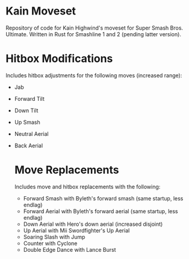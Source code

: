 # Kain Moveset
Repository of code for Kain Highwind's moveset for Super Smash Bros. Ultimate. Written in Rust for Smashline 1 and 2 (pending latter version).

# Hitbox Modifications
Includes hitbox adjustments for the following moves (increased range):
* Jab
* Forward Tilt
* Down Tilt
* Up Smash
* Neutral Aerial
* Back Aerial

  # Move Replacements
  Includes move and hitbox replacements with the following:
  * Forward Smash with Byleth's forward smash (same startup, less endlag)
  * Forward Aerial with Byleth's forward aerial (same startup, less endlag)
  * Down Aerial with Hero's down aerial (increased disjoint)
  * Up Aerial with Mii Swordfighter's Up Aerial
  * Soaring Slash with Jump
  * Counter with Cyclone
  * Double Edge Dance with Lance Burst
